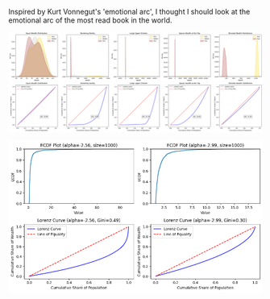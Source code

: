 Inspired by Kurt Vonnegut's 'emotional arc', I thought I should look at the emotional arc of the most read book in the world.  

![image](/assets/img/GC_LC.png)


![image](/assets/img/GC_LC_PL.png)

